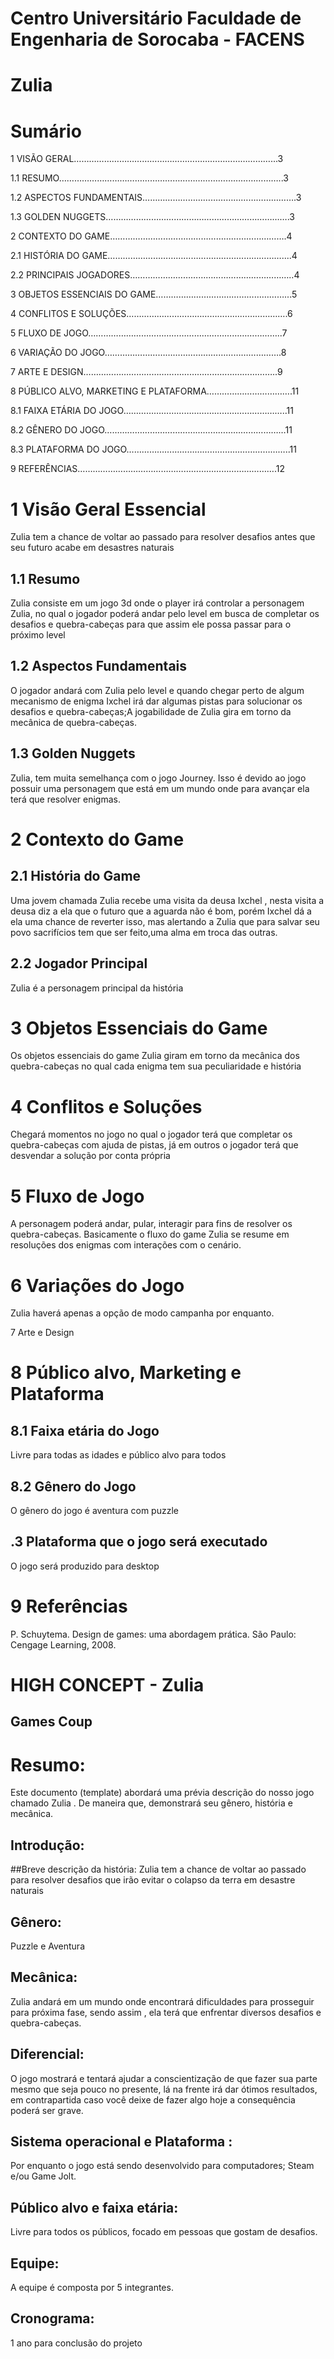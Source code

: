  # Centro Universitário Faculdade de Engenharia de Sorocaba - FACENS
 
 # Zulia














# Sumário

1  VISÃO GERAL……………………………………………………………………...3

1.1	RESUMO……………………………………………………………………………..3

1.2	ASPECTOS FUNDAMENTAIS…………………………………………………….3

1.3	GOLDEN NUGGETS……………………………………………………………….3

2 CONTEXTO DO GAME…………………………………………………………….4

2.1	HISTÓRIA DO GAME……………………………………………………………....4

2.2	PRINCIPAIS JOGADORES………………………………………………………..4

3	OBJETOS ESSENCIAIS DO GAME……………………………………………...5

4	CONFLITOS E SOLUÇÕES……………………………………………………….6

5	FLUXO DE JOGO…………………………………………………………………..7

6	VARIAÇÃO DO JOGO…………………………………………………………….8

7	ARTE E DESIGN…………………………………………………………………..9

8	PÚBLICO ALVO, MARKETING E PLATAFORMA…………………………….11

8.1	FAIXA ETÁRIA DO JOGO………………………………………………………..11

8.2	GÊNERO DO JOGO………………………………………………………………11

8.3 	PLATAFORMA DO JOGO………………………………………………………..11

9	REFERÊNCIAS…………………………………………………………………….12


# 1 Visão Geral Essencial

Zulia tem a chance de voltar ao passado para resolver  desafios antes que seu futuro acabe em desastres naturais

## 1.1 Resumo	

Zulia consiste em um jogo 3d onde o player irá controlar a personagem Zulia, no qual o jogador poderá andar pelo level em busca de completar os desafios e  quebra-cabeças para que assim ele possa passar para o próximo level

## 1.2 Aspectos Fundamentais

O jogador  andará com Zulia  pelo level e quando chegar perto de algum mecanismo de enigma Ixchel irá dar algumas pistas para solucionar os desafios e quebra-cabeças;A jogabilidade de Zulia gira em torno  da mecânica  de quebra-cabeças.

## 1.3 Golden Nuggets

Zulia, tem muita semelhança com o jogo  Journey. Isso é devido ao jogo possuir uma personagem  que está em um mundo  onde para avançar  ela terá que resolver enigmas.

# 2 Contexto do Game

## 2.1 História do Game

Uma jovem chamada Zulia recebe uma visita da deusa Ixchel , nesta visita  a deusa  diz a ela que o futuro que  a aguarda não é bom, porém Ixchel dá a ela uma chance de reverter  isso, mas alertando a Zulia que para salvar seu povo sacrifícios tem que ser feito,uma alma em troca das outras.

## 2.2 Jogador Principal

Zulia é a personagem principal da história

# 3 Objetos Essenciais do Game

Os objetos essenciais do game Zulia giram em torno da mecânica dos quebra-cabeças no qual cada enigma tem sua peculiaridade e história 

# 4 Conflitos e Soluções

Chegará momentos no jogo no qual o jogador terá que completar os quebra-cabeças  com ajuda de pistas, já em outros  o jogador terá que desvendar a solução por conta própria 

# 5 Fluxo de Jogo
 
A personagem poderá andar, pular, interagir  para fins de resolver os quebra-cabeças. Basicamente o fluxo do game Zulia se resume em resoluções dos enigmas com interações com o cenário.

# 6 Variações do Jogo

Zulia haverá apenas a opção de modo campanha por enquanto.

7 Arte e Design 

# 8 Público alvo, Marketing e Plataforma

## 8.1 Faixa etária do Jogo

Livre para todas as idades e público alvo para todos  

## 8.2 Gênero do Jogo

O  gênero do jogo é aventura com puzzle

## .3 Plataforma que o jogo será executado

O jogo será produzido para desktop

# 9 Referências

P. Schuytema. Design de games: uma abordagem prática. São Paulo: Cengage Learning, 2008.



# HIGH CONCEPT -  Zulia

## Games Coup

                                                                            
                                                           




 # Resumo: 
 Este documento (template) abordará  uma prévia descrição do nosso jogo chamado Zulia . De maneira que, demonstrará  seu gênero, história e mecânica. 

## Introdução: 

##Breve descrição da história:
Zulia tem a chance de voltar ao passado para resolver desafios que irão  evitar o colapso da terra em desastre naturais 

## Gênero: 
Puzzle e Aventura

## Mecânica:
Zulia andará  em um mundo onde encontrará  dificuldades para prosseguir  para próxima fase,  sendo assim , ela terá que enfrentar diversos desafios e quebra-cabeças. 

## Diferencial:
O jogo mostrará e tentará ajudar a conscientização de que fazer sua parte mesmo que seja pouco no presente, lá na frente  irá dar ótimos resultados, em contrapartida caso você deixe de fazer algo hoje  a consequência  poderá ser grave.

## Sistema operacional e Plataforma :
Por enquanto o jogo está sendo desenvolvido para computadores; Steam e/ou Game Jolt.

## Público alvo e faixa etária:
Livre para todos os públicos, focado em pessoas que gostam de desafios.

## Equipe:
A equipe é composta por 5  integrantes.

## Cronograma:
1 ano para conclusão  do projeto




